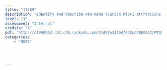 ```yaml
---
title: "17789"
description: "Identify and describe man-made tourism Māori attractions and tourism Māori products"
level: "3"
assessment: "Internal"
credits: "4"
pdf: "http://c1940652.r52.cf0.rackcdn.com/51d0fe32fb4f442cd7000012/MTO3-17789.pdf"
categories:
    - "MOT3"
    
    
    
    
---
```

